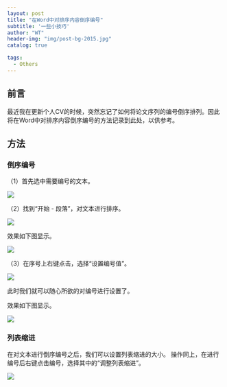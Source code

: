 ```yaml
---
layout: post
title: "在Word中对排序内容倒序编号"
subtitle: '一些小技巧'
author: "WT"
header-img: "img/post-bg-2015.jpg"
catalog: true

tags:
  - Others
---
```


## 前言

最近我在更新个人CV的时候，突然忘记了如何将论文序列的编号倒序排列。因此将在Word中对排序内容倒序编号的方法记录到此处，以供参考。

## 方法

### 倒序编号

（1）首先选中需要编号的文本。

![](https://raw.githubusercontent.com/zhouwt612/zhouwt612.github.io/master/_posts/Photos/2020-02-11/1.PNG)

（2）找到“开始 - 段落”，对文本进行排序。

![](https://raw.githubusercontent.com/zhouwt612/zhouwt612.github.io/master/_posts/Photos/2020-02-11/2.PNG)

效果如下图显示。

![](https://raw.githubusercontent.com/zhouwt612/zhouwt612.github.io/master/_posts/Photos/2020-02-11/3.PNG)

（3）在序号上右键点击，选择“设置编号值”。

![](https://raw.githubusercontent.com/zhouwt612/zhouwt612.github.io/master/_posts/Photos/2020-02-11/4.PNG)

此时我们就可以随心所欲的对编号进行设置了。

效果如下图显示。

![](https://raw.githubusercontent.com/zhouwt612/zhouwt612.github.io/master/_posts/Photos/2020-02-11/5.PNG)

### 列表缩进

在对文本进行倒序编号之后，我们可以设置列表缩进的大小。
操作同上，在进行编号后右键点击编号，选择其中的“调整列表缩进”。

![](https://raw.githubusercontent.com/zhouwt612/zhouwt612.github.io/master/_posts/Photos/2020-02-11/6.PNG)
